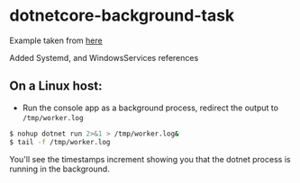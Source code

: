 # dotnetcore-background-task

Example taken from [here](https://levelup.gitconnected.com/net-core-worker-service-as-windows-service-or-linux-daemons-a9579a540b77)


Added Systemd, and WindowsServices references

## On a Linux host:

- Run the console app as a background process, redirect the output to `/tmp/worker.log`
```bash
$ nohup dotnet run 2>&1 > /tmp/worker.log&
$ tail -f /tmp/worker.log
```

You'll see the timestamps increment showing you that the dotnet process is running in the background.

